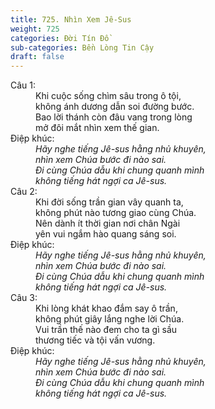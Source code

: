 ```yaml
---
title: 725. Nhìn Xem Jê-Sus
weight: 725
categories: Đời Tín Đồ
sub-categories: Bền Lòng Tin Cậy
draft: false
---
```

<dl><dt>Câu 1:</dt><dd data-verse="1">Khi cuộc sống chìm sâu trong ô tội, <br/>không ánh dương dẫn soi đường bước. <br/>Bao lời thánh còn đâu vang trong lòng <br/>mở đôi mắt nhìn xem thế gian. </dd><dt>Điệp khúc:</dt><dd data-chorus="1"><em>Hãy nghe tiếng Jê-sus hằng nhủ khuyên, <br/>nhìn xem Chúa bước đi nào sai. <br/>Đi cùng Chúa dẫu khi chung quanh mình <br/>không tiếng hát ngợi ca Jê-sus. </em></dd><dt>Câu 2:</dt><dd data-verse="2">Khi đời sống trần gian vây quanh ta, <br/>không phút nào tương giao cùng Chúa. <br/>Nên dành ít thời gian nơi chân Ngài <br/>yên vui ngắm hào quang sáng soi. </dd><dt>Điệp khúc:</dt><dd data-chorus="1"><em>Hãy nghe tiếng Jê-sus hằng nhủ khuyên, <br/>nhìn xem Chúa bước đi nào sai. <br/>Đi cùng Chúa dẫu khi chung quanh mình <br/>không tiếng hát ngợi ca Jê-sus. </em></dd><dt>Câu 3:</dt><dd data-verse="3">Khi lòng khát khao đắm say ô trần, <br/>không phút giây lắng nghe lời Chúa. <br/>Vui trần thế nào đem cho ta gì sầu <br/>thương tiếc và tội vấn vương. </dd><dt>Điệp khúc:</dt><dd data-chorus="1"><em>Hãy nghe tiếng Jê-sus hằng nhủ khuyên, <br/>nhìn xem Chúa bước đi nào sai. <br/>Đi cùng Chúa dẫu khi chung quanh mình <br/>không tiếng hát ngợi ca Jê-sus. </em></dd></dl>
